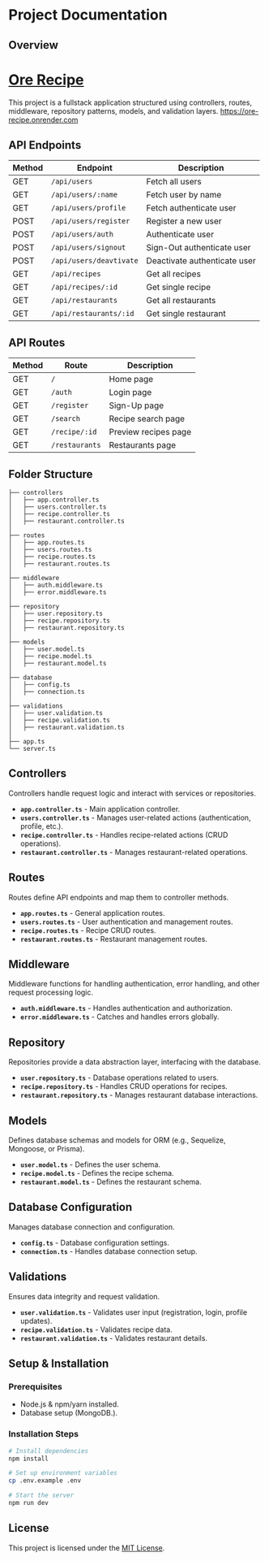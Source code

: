 # Project Documentation

## Overview

# [Ore Recipe](https://ore-recipe.onrender.com/)

This project is a fullstack application structured using controllers, routes, middleware, repository patterns, models, and validation layers. https://ore-recipe.onrender.com

## API Endpoints

| Method | Endpoint                | Description                  |
| ------ | ----------------------- | ---------------------------- |
| GET    | `/api/users`            | Fetch all users              |
| GET    | `/api/users/:name`      | Fetch user by name           |
| GET    | `/api/users/profile`    | Fetch authenticate user      |
| POST   | `/api/users/register`   | Register a new user          |
| POST   | `/api/users/auth`       | Authenticate user            |
| POST   | `/api/users/signout`    | Sign-Out authenticate user   |
| POST   | `/api/users/deavtivate` | Deactivate authenticate user |
| GET    | `/api/recipes`          | Get all recipes              |
| GET    | `/api/recipes/:id`      | Get single recipe            |
| GET    | `/api/restaurants`      | Get all restaurants          |
| GET    | `/api/restaurants/:id`  | Get single restaurant        |

## API Routes

| Method | Route          | Description          |
| ------ | -------------- | -------------------- |
| GET    | `/`            | Home page            |
| GET    | `/auth`        | Login page           |
| GET    | `/register`    | Sign-Up page         |
| GET    | `/search`      | Recipe search page   |
| GET    | `/recipe/:id`  | Preview recipes page |
| GET    | `/restaurants` | Restaurants page     |

## Folder Structure

```
├── controllers
│   ├── app.controller.ts
│   ├── users.controller.ts
│   ├── recipe.controller.ts
│   ├── restaurant.controller.ts
│
├── routes
│   ├── app.routes.ts
│   ├── users.routes.ts
│   ├── recipe.routes.ts
│   ├── restaurant.routes.ts
│
├── middleware
│   ├── auth.middleware.ts
│   ├── error.middleware.ts
│
├── repository
│   ├── user.repository.ts
│   ├── recipe.repository.ts
│   ├── restaurant.repository.ts
│
├── models
│   ├── user.model.ts
│   ├── recipe.model.ts
│   ├── restaurant.model.ts
│
├── database
│   ├── config.ts
│   ├── connection.ts
│
├── validations
│   ├── user.validation.ts
│   ├── recipe.validation.ts
│   ├── restaurant.validation.ts
│
├── app.ts
└── server.ts
```

## Controllers

Controllers handle request logic and interact with services or repositories.

- **`app.controller.ts`** - Main application controller.
- **`users.controller.ts`** - Manages user-related actions (authentication, profile, etc.).
- **`recipe.controller.ts`** - Handles recipe-related actions (CRUD operations).
- **`restaurant.controller.ts`** - Manages restaurant-related operations.

## Routes

Routes define API endpoints and map them to controller methods.

- **`app.routes.ts`** - General application routes.
- **`users.routes.ts`** - User authentication and management routes.
- **`recipe.routes.ts`** - Recipe CRUD routes.
- **`restaurant.routes.ts`** - Restaurant management routes.

## Middleware

Middleware functions for handling authentication, error handling, and other request processing logic.

- **`auth.middleware.ts`** - Handles authentication and authorization.
- **`error.middleware.ts`** - Catches and handles errors globally.

## Repository

Repositories provide a data abstraction layer, interfacing with the database.

- **`user.repository.ts`** - Database operations related to users.
- **`recipe.repository.ts`** - Handles CRUD operations for recipes.
- **`restaurant.repository.ts`** - Manages restaurant database interactions.

## Models

Defines database schemas and models for ORM (e.g., Sequelize, Mongoose, or Prisma).

- **`user.model.ts`** - Defines the user schema.
- **`recipe.model.ts`** - Defines the recipe schema.
- **`restaurant.model.ts`** - Defines the restaurant schema.

## Database Configuration

Manages database connection and configuration.

- **`config.ts`** - Database configuration settings.
- **`connection.ts`** - Handles database connection setup.

## Validations

Ensures data integrity and request validation.

- **`user.validation.ts`** - Validates user input (registration, login, profile updates).
- **`recipe.validation.ts`** - Validates recipe data.
- **`restaurant.validation.ts`** - Validates restaurant details.

## Setup & Installation

### Prerequisites

- Node.js & npm/yarn installed.
- Database setup (MongoDB.).

### Installation Steps

```sh
# Install dependencies
npm install

# Set up environment variables
cp .env.example .env

# Start the server
npm run dev
```

## License

This project is licensed under the [MIT License](LICENSE).
